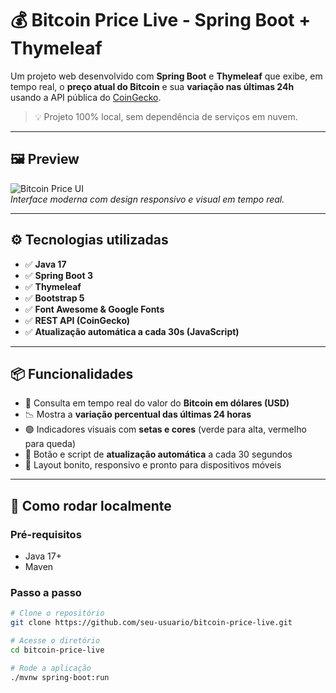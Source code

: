 # 💰 Bitcoin Price Live - Spring Boot + Thymeleaf

Um projeto web desenvolvido com **Spring Boot** e **Thymeleaf** que exibe, em tempo real, o **preço atual do Bitcoin** e sua **variação nas últimas 24h** usando a API pública do [CoinGecko](https://www.coingecko.com/).

> 💡 Projeto 100% local, sem dependência de serviços em nuvem.

---

## 🖼️ Preview

![Bitcoin Price UI](https://i.imgur.com/5w2Sz04.png)  
*Interface moderna com design responsivo e visual em tempo real.*

---

## ⚙️ Tecnologias utilizadas

- ✅ **Java 17**
- ✅ **Spring Boot 3**
- ✅ **Thymeleaf**
- ✅ **Bootstrap 5**
- ✅ **Font Awesome & Google Fonts**
- ✅ **REST API (CoinGecko)**
- ✅ **Atualização automática a cada 30s (JavaScript)**

---

## 📦 Funcionalidades

- 🔁 Consulta em tempo real do valor do **Bitcoin em dólares (USD)**
- 📉 Mostra a **variação percentual das últimas 24 horas**
- 🟢 Indicadores visuais com **setas e cores** (verde para alta, vermelho para queda)
- 🔄 Botão e script de **atualização automática** a cada 30 segundos
- 🎨 Layout bonito, responsivo e pronto para dispositivos móveis

---

## 🧪 Como rodar localmente

### Pré-requisitos

- Java 17+
- Maven

### Passo a passo

```bash
# Clone o repositório
git clone https://github.com/seu-usuario/bitcoin-price-live.git

# Acesse o diretório
cd bitcoin-price-live

# Rode a aplicação
./mvnw spring-boot:run
